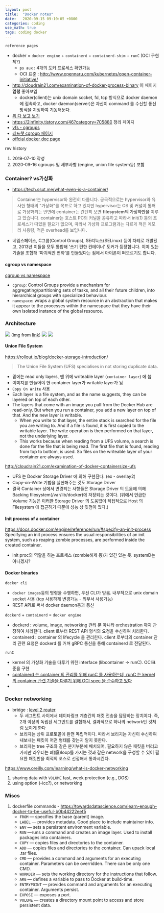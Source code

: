 ```yaml
---
layout: post
title:  "Docker notes"
date:   2020-09-15 09:10:05 +0800
categories: coding
use_math: true
tags: coding docker
---
```


`reference pages`

  - docker = `docker engine` + `containerd` + `containerd-shim` + `runC` (OCI 구현체?)
    - `ps aux` : 4개의 도커 프로세스 확인가능
    - OCI 표준 : <a href="http://www.opennaru.com/kubernetes/open-container-initiative/" target="_blank">http://www.opennaru.com/kubernetes/open-container-initiative/</a> 
- <a href="http://cloudrain21.com/examination-of-docker-protocol-registry" target="_blank">http://cloudrain21.com/examination-of-docker-process-binary</a> 이 페이지 __엄청__ 좋아보임
  - docker(client)는 unix domain socket, fd, tcp 방식으로 docker daemon 에 접속하고, docker daemon(server)은 자신이 command 를 수신할 통신 방식을 지정하여 기동해둔다.
- <a href="https://ziwon.github.io/post/docker-storage-volumes/" target="_blank"> 위 다 보고 보기</a>
- <a href="https://2infinity.tistory.com/46?category=705880" target="_blank">https://2infinity.tistory.com/46?category=705880</a> 정리 페이지
- <a href="https://nailbrainz.github.io/coding/2020/09/01/vfs.html" target="_blank">vfs - cgroups</a>
- <a href="https://access.redhat.com/documentation/en-us/red_hat_enterprise_linux/6/html/resource_management_guide/ch01" target="_blank">레드햇 cgroup 페이지</a>
- <a href="https://docs.docker.com/machine/overview/#whats-the-difference-between-docker-engine-and-docker-machine" target="_blank">offcial docker doc page</a>

rev history
1. 2019-07-10 작성
2. 2020-09-16 cgroups 및 세부사항 (engine, union file system등) 포함


### Container? vs가상화
- <a href="https://tech.ssut.me/what-even-is-a-container/" target="_blank">https://tech.ssut.me/what-even-is-a-container/</a>  
> Container는 hypervisor와 완전히 다릅니다. 궁극적으로는 hypervisor와 유사한 형태의 "가상화"를 목표로 하고 있지만 hypervisor는 OS 및 커널이 통째로 가상화되는 반면에 container는 간단히 보면 __filesystem의 가상화만을__ 이루고 있습니다. container는 호스트 PC의 커널을 공유하고 따라서 init(1) 등의 프로세스가 떠있을 필요가 없으며, 따라서 가상화 프로그램과는 다르게 적은 메모리 사용량, 적은 overhead를 보입니다.

- 네임스페이스, C그룹(Control Groups), SE리눅스(SELinux) 등이 차례로 개발됐고, 2013년 이들을 모두 통합해 '쓰기 편한 컨테이너' 도커가 등장합니다. 이미 있는 기술을 조합해 '파괴적인 변화'를 만들었다는 점에서 아이폰이 떠오르기도 합니다.
 

#### cgroup vs namespace
<a href="https://stackoverflow.com/questions/34820558/difference-between-cgroups-and-namespaces" target="_blank">cgroup vs namespace</a>
- `cgroup`: Control Groups provide a mechanism for aggregating/partitioning sets of tasks, and all their future children, into hierarchical groups with specialized behaviour.
- `namespace`: wraps a global system resource in an abstraction that makes it appear to the processes within the namespace that they have their own isolated instance of the global resource.



### Architecture
<img src="{{site.url}}/images/coding/docker.png">  
(img from <a href="https://www.oreilly.com/learning/what-is-docker-networking" target="_blank">link</a>)


<img src="{{site.url}}/images/coding/docker1.png">   

<img src="{{site.url}}/images/coding/docker2.svg">   





#### Union File System
<a href="https://rollout.io/blog/docker-storage-introduction/" target="_blank">https://rollout.io/blog/docker-storage-introduction/</a>
> The Union File System (UFS) specialises in not storing duplicate data.

- 밑에는 read only layers, 맨 위에 writeable layer (`container layer`) 에 씀
- 이미지를 만들어야 현 container layer가 writable layer가 됨
- `Copy On Write` 사용
- Each layer is a file system, and as the name suggests, they can be layered on top of each other. 
- The layers that come with an image you pull from the Docker Hub are read-only. But when you run a container, you add a new layer on top of that. And the new layer is writable.
  - When you write to that layer, the entire stack is searched for the file you are writing to. And if a file is found, it is first copied to the writable layer. The write operation is then performed on that layer, not the underlying layer.
  - This works because when reading from a UFS volume, a search is done for the file that is being read. The first file that is found, reading from top to bottom, is used. So files on the writeable layer of your container are always used.


<a href="http://cloudrain21.com/examination-of-docker-containersize-ufs" target="_blank">http://cloudrain21.com/examination-of-docker-containersize-ufs</a>
- UFS 는 Docker Storage Driver 에 의해 구현된다. (ex - overlay2)
- Copy-on-Write 기법을 실현해주는 것도 Storage Driver
- 결국 Container 상에서 변경되는 사항들은 Storage Driver 의 도움에 의해 Backing filesystem(/var/lib/docker)에 저장되는 것이다. (위에서 언급한 Volume 기능은 이러한 Storage Driver 의 도움없이 직접적으로 Host 의 Filesystem 에 접근하기 때문에 성능 상 잇점이 있다.)

#### Init process of a container
<a href="https://docs.docker.com/engine/reference/run/#specify-an-init-process" target="_blank">https://docs.docker.com/engine/reference/run/#specify-an-init-process</a>  Specifying an init process ensures the usual responsibilities of an init system, such as reaping zombie processes, are performed inside the created container.
- init proc의 역할을 하는 프로세스 (zombie해제 등)가 있긴 있는 듯. systemD는 아니겠지?

#### Docker binaries
`docker cli`
- `docker images`등의 명령을 수행하면, 우선 CLI가 받음. 내부적으로 unix domain socket 사용 (tcp 사용하게 변경가능 - 외부서 사용가능)
- REST API로 써서 docker daemon등과 통신

`dockerd` + `containerd` = `docker engine`
- dockerd : volume, image, networking 관리 뿐 아니라 orchestration 까지 관장하여 처리한다. client 로부터 REST API 형식의 요청을 수신하여 처리한다.
- containerd : container 의 lifecycle 을 관리한다. client 로부터의 container 관리 관련 요청은 dockerd 를 거쳐 gRPC 통신을 통해 containerd 로 전달된다.

`runC`
- kernel 의 가상화 기술을 다루기 위한 interface (libcontainer -> runC). OCI표준을 구현
- <a href="http://cloudrain21.com/examination-of-docker-process-binary" target="_blank">containerd 는 container 의 관리를 위해 runC 를 사용하는데, runC 는 kernel 의 container 관련 기술을 다루기 위해 OCI spec 을 준수하고 있다</a>
- 


### Docker networking

- bridge : <a href="http://ebook.pldworld.com/_eBook/-Telecommunications,Networks-/NETWORK_DOCUMENTs/semina/my/comm06/comm6.htm" target="_blank">level 2 router</a>
    - 두 세그먼트 사이에서 데이타링크 계층간의 패킷 전송을 담당하는 장치이다. 즉, 2개 이상의 독립된 세그먼트를 결합해서, 결과적으로 하나의 network인 것처럼 보이게 한다
    - 브리지는 상위 프로토콜에 완전 독립적이다. 따라서 브리지는 자신이 수신하여 내보내는 패킷이 어떤 형태를 갖는지 알지 못한다.
    - 브리지는 tree 구조와 같은 분기부분에 배치되어, 필요하지 않은 패킷을 버리고 가지만 라우터는 폐(廢)loop를 가지는 것과 같은 network을 구성할 수 있어 필요한 패킷만을 최적의 코스로 선정해서 통과시킨다.

https://www.oreilly.com/learning/what-is-docker-networking

1. sharing data with `VOLUME` fast, week protection (e.g., DOS)
2. using option (-icc?), or networking


### Miscs

1. dockerfile commands - https://towardsdatascience.com/learn-enough-docker-to-be-useful-b0b44222eef5
   * `FROM` — specifies the base (parent) image.
   * `LABEL` — provides metadata. Good place to include maintainer info.
   * `ENV` — sets a persistent environment variable.
   * `RUN` —runs a command and creates an image layer. Used to install packages into containers.
   * `COPY` — copies files and directories to the container.
   * `ADD` — copies files and directories to the container. Can upack local .tar files.
   * `CMD` — provides a command and arguments for an executing container. Parameters can be overridden. There can be only one CMD.
   * `WORKDIR` — sets the working directory for the instructions that follow.
   * `ARG` — defines a variable to pass to Docker at build-time.
   * `ENTRYPOINT` — provides command and arguments for an executing container. Arguments persist. 
   * `EXPOSE` — exposes a port.
   * `VOLUME` — creates a directory mount point to access and store persistent data.